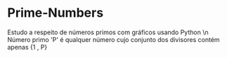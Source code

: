 # Prime-Numbers
Estudo a respeito de números primos com gráficos usando Python \n
Número primo 'P' é qualquer número cujo conjunto dos divisores contém apenas {1 , P}
